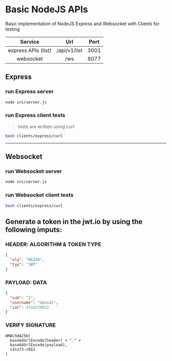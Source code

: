 # Basic NodeJS APIs


Basic implementation of NodeJS Express and Websocket with Clients for testing

|       Service         |         Url                |   Port    |
|:---------------------:|:--------------------------:|:---------:|
| express APIs (list)   |        /api/v1/list        |   3001    |
| websocket             |        /ws                 |   8077    |


## Express
### run Express server
```bash
node src/server.js 
```

### run Express client tests
> tests are written using curl
```bash
bash clients/express/curl 
```

---

## Websocket
### run Websocket server
```bash
node src/server.js 
```

### run Websocket client tests
```bash
bash clients/express/curl 
```


## Generate a token in the jwt.io by using the following imputs:
### HEADER: ALGORITHM & TOKEN TYPE
```json
{
  "alg": "HS256",
  "typ": "JWT"
}
```
### PAYLOAD: DATA
```json
{
  "sub": "1",
  "username": "danial",
  "iat": 1516239022
}
```
### VERIFY SIGNATURE
```
HMACSHA256(
  base64UrlEncode(header) + "." + 
  base64UrlEncode(payload),
  s3cu73-c0$3
)
```